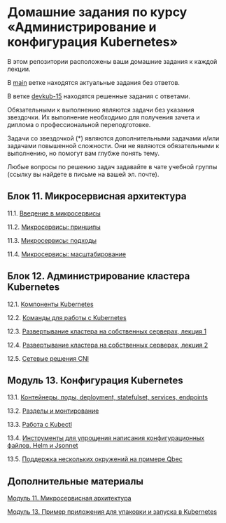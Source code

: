 # Домашние задания по курсу «Администрирование и конфигурация Kubernetes»

В этом репозитории расположены ваши домашние задания к каждой лекции. 

В [main](https://github.com/Filipp0vAP/devkub-homeworks/tree/main) ветке находятся актуальные задания без ответов.

В ветке [devkub-15](https://github.com/Filipp0vAP/devkub-homeworks/tree/devkub-15) находятся решенные задания с ответами.

Обязательными к выполнению являются задачи без указания звездочки. Их выполнение необходимо для получения зачета и диплома о профессиональной переподготовке.

Задачи со звездочкой (*) являются дополнительными задачами и/или задачами повышенной сложности. Они не являются обязательными к выполнению, но помогут вам глубже понять тему.

Любые вопросы по решению задач задавайте в чате учебной группы (ссылку вы найдете в письме на вашей эл. почте).

## Блок 11. Микросервисная архитектура

11.1. [Введение в микросервисы](https://github.com/netology-code/devkub-homeworks/blob/main/11-microservices-01-intro.md)

11.2. [Микросервисы: принципы](https://github.com/netology-code/devkub-homeworks/blob/main/11-microservices-02-principles.md)

11.3. [Микросервисы: подходы](https://github.com/netology-code/devkub-homeworks/blob/main/11-microservices-03-approaches.md)

11.4. [Микросервисы: масштабирование](https://github.com/netology-code/devkub-homeworks/blob/main/11-microservices-04-scaling.md)


## Блок 12. Администрирование кластера Kubernetes

12.1. [Компоненты Kubernetes](https://github.com/netology-code/devkub-homeworks/blob/main/12-kubernetes-01-intro.md)

12.2. [Команды для работы с Kubernetes](https://github.com/netology-code/devkub-homeworks/blob/main/12-kubernetes-02-commands.md)

12.3. [Развертывание кластера на собственных серверах, лекция 1](https://github.com/netology-code/devkub-homeworks/blob/main/12-kubernetes-03-install-part-1.md)

12.4. [Развертывание кластера на собственных серверах, лекция 2](https://github.com/netology-code/devkub-homeworks/blob/main/12-kubernetes-04-install-part-2.md)

12.5. [Сетевые решения CNI](https://github.com/netology-code/devkub-homeworks/blob/main/12-kubernetes-05-cni.md)


## Модуль 13. Конфигурация Kubernetes	

13.1. [Контейнеры, поды, deployment, statefulset, services, endpoints](https://github.com/netology-code/devkub-homeworks/blob/main/13-kubernetes-config-01-objects.md)

13.2. [Разделы и монтирование](https://github.com/netology-code/devkub-homeworks/blob/main/13-kubernetes-config-02-mounts.md)

13.3. [Работа c Kubectl](https://github.com/netology-code/devkub-homeworks/blob/main/13-kubernetes-config-03-kubectl.md)

13.4. [Инструменты для упрощения написания конфигурационных файлов. Helm и Jsonnet](https://github.com/netology-code/devkub-homeworks/blob/main/13-kubernetes-config-04-helm.md)

13.5. [Поддержка нескольких окружений на примере Qbec](https://github.com/netology-code/devkub-homeworks/blob/main/13-kubernetes-config-05-qbec.md)


## Дополнительные материалы

[Модуль 11. Микросервисная архитектура](https://github.com/netology-code/devkub-homeworks/tree/main/11-microservices-02-principles)

[Модуль 13. Пример приложения для упаковки и запуска в Kubernetes](https://github.com/netology-code/devkub-homeworks/tree/main/13-kubernetes-config)
